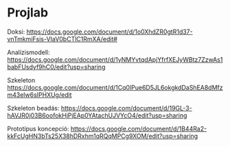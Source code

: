 ﻿# Projlab

Doksi:
https://docs.google.com/document/d/1o0XhdZR0gtR1d37-vnTmkmiFsis-VIaV0bCTlC1RmXA/edit#

Analízismodell:
https://docs.google.com/document/d/1yNMYvtqdApjYfrfXEJyWBtz7ZzwAs1babFUsdyf9hC0/edit?usp=sharing

Szkeleton
https://docs.google.com/document/d/1Cq0lPue6D5JL6okgkdDaShEA8dMfzm43elw6sIPHXUg/edit

Szkeleton beadás:
https://docs.google.com/document/d/19GL-3-hAVJR0j03B6oofokHjPjEAp0YAtachUJVYcO4/edit?usp=sharing

Prototípus koncepció:
https://docs.google.com/document/d/1B44Ra2-kkFcUgHN3bTs25X38hDRxhm1qRQqMPCg9XOM/edit?usp=sharing
